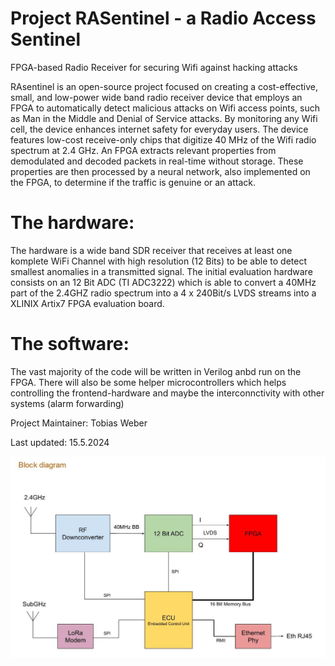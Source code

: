 # Project RASentinel - a Radio Access Sentinel
FPGA-based Radio Receiver for securing Wifi against hacking attacks

RAsentinel is an open-source project focused on creating a cost-effective, small, and low-power wide band radio receiver device that employs an FPGA to automatically detect malicious attacks on Wifi access points, such as Man in the Middle and Denial of Service attacks. By monitoring any Wifi cell, the device enhances internet safety for everyday users.
The device features low-cost receive-only chips that digitize 40 MHz of the Wifi radio spectrum at 2.4 GHz. An FPGA extracts relevant properties from demodulated and decoded packets in real-time without storage. These properties are then processed by a neural network, also implemented on the FPGA, to determine if the traffic is genuine or an attack.

# The hardware:

The hardware is a wide band SDR receiver that receives at least one komplete WiFi Channel with high resolution (12 Bits) to be able to detect smallest anomalies in a transmitted signal. The initial evaluation hardware consists on an 12 Bit ADC (TI ADC3222) which is able to convert a 40MHz part of the 2.4GHZ radio spectrum into a 4 x 240Bit/s LVDS streams into a XLINIX Artix7 FPGA evaluation board.

# The software:

The vast majority of the code will be written in Verilog anbd run on the FPGA. There will also be some helper microcontrollers which helps controlling the frontend-hardware and maybe the interconnctivity with other systems (alarm forwarding)

Project Maintainer: Tobias Weber

Last updated: 15.5.2024


![Alt text](/RAsentinel-Blockdiagram.JPG "Optional title")
